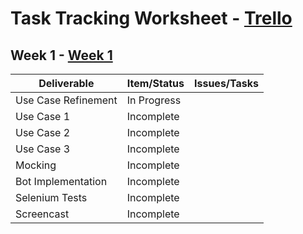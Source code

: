 # Task Tracking Worksheet - [Trello](https://trello.com/b/h193q9wx)

## Week 1 - [Week 1](https://trello.com/b/h193q9wx/week-1)

| Deliverable        | Item/Status   |  Issues/Tasks
| ------------------ | ------------  |  ------------
| Use Case Refinement| In Progress   | &nbsp;
| Use Case 1         | Incomplete    | &nbsp;
| Use Case 2         | Incomplete    | &nbsp;
| Use Case 3         | Incomplete    | &nbsp;
| Mocking            | Incomplete    | &nbsp;
| Bot Implementation | Incomplete    | &nbsp;
| Selenium Tests     | Incomplete    | &nbsp;
| Screencast         | Incomplete    | &nbsp;
